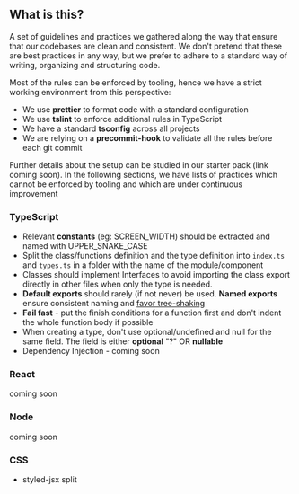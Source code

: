 ## What is this?
A set of guidelines and practices we gathered along the way that ensure that our codebases are clean and consistent. We don't pretend that these are best practices in any way, but we prefer to adhere to a standard way of writing, organizing and structuring code.

Most of the rules can be enforced by tooling, hence we have a strict working environment from this perspective:
* We use **prettier** to format code with a standard configuration
* We use **tslint** to enforce additional rules in TypeScript
* We have a standard **tsconfig** across all projects
* We are relying on a **precommit-hook** to validate all the rules before each git commit

Further details about the setup can be studied in our starter pack (link coming soon). In the following sections, we have lists of practices which cannot be enforced by tooling and which are under continuous improvement

### TypeScript

* Relevant **constants** (eg: SCREEN_WIDTH) should be extracted and named with UPPER_SNAKE_CASE
* Split the class/functions definition and the type definition into `index.ts` and `types.ts` in a folder with the name of the module/component
* Classes should implement Interfaces to avoid importing the class export directly in other files when only the type is needed.
* **Default exports** should rarely (if not never) be used. **Named exports** ensure consistent naming and [favor tree-shaking](https://blog.neufund.org/why-we-have-banned-default-exports-and-you-should-do-the-same-d51fdc2cf2ad)
* **Fail fast** - put the finish conditions for a function first and don't indent the whole function body if possible
* When creating a type, don't use optional/undefined and null for the same field. The field is either **optional** "?" OR **nullable**
* Dependency Injection - coming soon

### React
coming soon

### Node
coming soon

### CSS
* styled-jsx split
